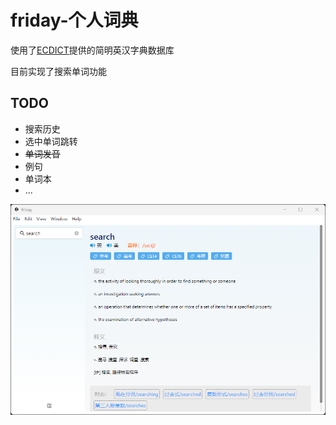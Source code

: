 # friday-个人词典

使用了[ECDICT](https://github.com/skywind3000/ECDICT)提供的简明英汉字典数据库

目前实现了搜索单词功能

## TODO

* 搜索历史
* 选中单词跳转
* ~~单词发音~~
* 例句
* 单词本
* ...

![应用截图](/resource/Snipaste_2023-04-18_16-22-00.png "应用截图")
